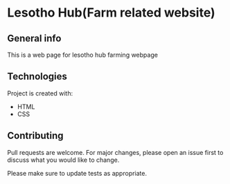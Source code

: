 # Lesotho Hub(Farm related website)

## General info
This is a web page for lesotho hub farming webpage
	
## Technologies
Project is created with:
* HTML
* CSS

## Contributing

Pull requests are welcome. For major changes, please open an issue first
to discuss what you would like to change.

Please make sure to update tests as appropriate.
